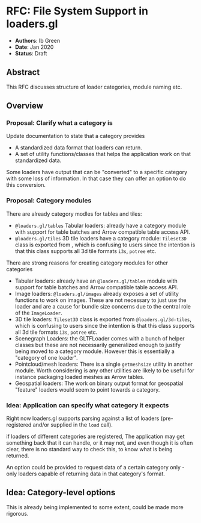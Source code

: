 # RFC: File System Support in loaders.gl

- **Authors**: Ib Green
- **Date**: Jan 2020
- **Status**: Draft

## Abstract

This RFC discusses structure of loader categories, module naming etc.

## Overview

### Proposal: Clarify what a category is

Update documentation to state that a category provides

- A standardized data format that loaders can return.
- A set of utility functions/classes that helps the application work on that standardized data.

Some loaders have output that can be "converted" to a specific category with some loss of information. In that case they can offer an option to do this conversion.

### Proposal: Category modules

There are already category modles for tables and tiles:

- `@loaders.gl/tables` Tabular loaders: already have a category module with support for table batches and Arrow compatible table access API.
- `@loaders.gl/tiles` 3D tile loaders have a category module: `Tileset3D` class is exported from , which is confusing to users since the intention is that this class supports all 3d tile formats `i3s`, `potree` etc.

There are strong reasons for creating category modules for other categories

- Tabular loaders: already have an `@loaders.gl/tables` module with support for table batches and Arrow compatible table access API.
- Image loaders: `@loaders.gl/images` already exposes a set of utility functions to work on images. These are not necessary to just use the loader and are a cause for bundle size concerns due to the central role of the `ImageLoader`.
- 3D tile loaders: `Tileset3D` class is exported from `@loaders.gl/3d-tiles`, which is confusing to users since the intention is that this class supports all 3d tile formats `i3s`, `potree` etc.
- Scenegraph Loaders: the GLTFLoader comes with a bunch of helper classes but these are not necessarily generalized enough to justify being moved to a category module. However this is essentially a "category of one loader".
- Pointcloud/mesh loaders: There is a single `getmeshsize` utility in another module. Worth considering is any other utilities are likely to be useful for instance packaging loaded meshes as Arrow tables.
- Geospatial loaders: The work on binary output format for geospatial "feature" loaders would seem to point towards a category.

### Idea: Application can specify what category it expects

Right now loaders.gl supports parsing against a list of loaders (pre-registered and/or supplied in the `load` call).

if loaders of different categories are registered, The application may get something back that it can handle, or it may not, and even though it is often clear, there is no standard way to check this, to know what is being returned.

An option could be provided to request data of a certain category only - only loaders capable of returning data in that category's format.

## Idea: Category-level options

This is already being implemented to some extent, could be made more rigorous.
